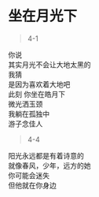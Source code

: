 # 坐在月光下  
> 4-1  

你说  
其实月光不会让大地太黑的     
我猜    
是因为喜欢着大地吧  
此刻
你坐在皓月下   
微光洒玉颈  
我躺在孤独中  
游子念佳人  

> 4-4   

阳光永远都是有着诗意的   
就像春风，少年，远方的她   
你可能会迷失     
但他就在你身边   

